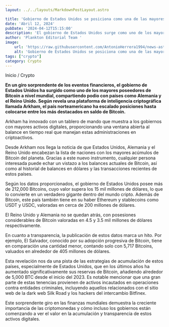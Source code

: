 ```yaml
---
layout: ../../layouts/MarkdownPostLayout.astro

title: 'Gobierno de Estados Unidos se posiciona como una de las mayores tenencias de Bitcoin'
date: 'Abril 12, 2024'
pubDate: '2024-04-12T15:15:00'
description: 'El gobierno de Estados Unidos surge como uno de los mayores poseedores de Bitcoin a nivel mundial junto a países como Alemania y el Reino Unido.'
author: 'Plankton Editorial Team '
image:
    url: 'https://raw.githubusercontent.com/AntonioHerrera1994/news-astro/master/src/assets/crypto/crypto72.webp'
    alt: 'Gobierno de Estados Unidos se posiciona como una de las mayores tenencias de Bitcoin'
tags: ["crypto"]
category: Crypto
---
```


<span><a href="/" style="text-decoration:none;color:#0F1416">Inicio</a> / <a href="/crypto" style="text-decoration:none;color:#0F1416">Crypto</a></span>


<p style="font-weight: bold;">En un giro sorprendente de los eventos financieros, el gobierno de Estados Unidos ha surgido como uno de los mayores poseedores de Bitcoin a nivel mundial, compartiendo podio con países como Alemania y el Reino Unido. Según revela una plataforma de inteligencia criptográfica llamada Arkham, el país norteamericano ha escalado posiciones hasta colocarse entre los más destacados en saldo de Bitcoin.</p>

Arkham ha innovado con un tablero de mando que muestra a los gobiernos con mayores activos digitales, proporcionando una ventana abierta al balance en tiempo real que manejan estas administraciones en criptoactivos.

Desde Arkham nos llega la noticia de que Estados Unidos, Alemania y el Reino Unido encabezan la lista de naciones con los mayores acúmulos de Bitcoin del planeta. Gracias a este nuevo instrumento, cualquier persona interesada puede echar un vistazo a los balances actuales de Bitcoin, así como al historial de balances en dólares y las transacciones recientes de estos países.

Según los datos proporcionados, el gobierno de Estados Unidos posee más de 212,000 Bitcoins, cuyo valor supera los 15 mil millones de dólares, lo que lo convierte en un verdadero gigante dentro del mundo cripto. Además de Bitcoin, este país también tiene en su haber Ethereum y stablecoins como USDT y USDC, valoradas en cerca de 200 millones de dólares.

El Reino Unido y Alemania no se quedan atrás, con posesiones considerables de Bitcoin valoradas en 4.5 y 3.5 mil millones de dólares respectivamente.

En cuanto a transparencia, la publicación de estos datos marca un hito. Por ejemplo, El Salvador, conocido por su adopción progresiva de Bitcoin, tiene en comparación una cantidad menor, contando solo con 5,717 Bitcoins, valuados en alrededor de 405 millones de dólares.

Esta revelación nos da una pista de las estrategias de acumulación de estos países, especialmente de Estados Unidos, que en los últimos años ha aumentado significativamente sus reservas de Bitcoin, añadiendo alrededor de 5,000 BTC desde el inicio del 2023. Es notable mencionar que una gran parte de estas tenencias provienen de activos incautados en operaciones contra entidades criminales, incluyendo aquellos relacionados con el sitio web de la dark web Silk Road y los hackers del intercambio Bitfinex.

Este sorprendente giro en las finanzas mundiales demuestra la creciente importancia de las criptomonedas y cómo incluso los gobiernos están comenzando a ver el valor en la acumulación y transparencia de estos activos digitales.
